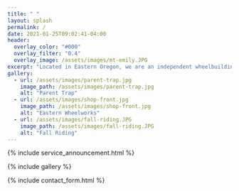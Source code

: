 ```yaml
---
title: " "
layout: splash
permalink: /
date: 2021-01-25T09:02:41-04:00
header:
  overlay_color: "#000"
  overlay_filter: "0.4"
  overlay_image: /assets/images/mt-emily.JPG
excerpt: "Located in Eastern Oregon, we are an independent wheelbuilding and suspension service bicycle shop."
gallery:
  - url: /assets/images/parent-trap.jpg
    image_path: /assets/images/parent-trap.jpg
    alt: "Parent Trap"
  - url: /assets/images/shop-front.jpg
    image_path: /assets/images/shop-front.jpg
    alt: "Eastern Wheelworks"
  - url: /assets/images/fall-riding.JPG
    image_path: /assets/images/fall-riding.JPG
    alt: "Fall Riding"
---
```


{% include service_announcement.html %}

{% include gallery %}

{% include contact_form.html %}
